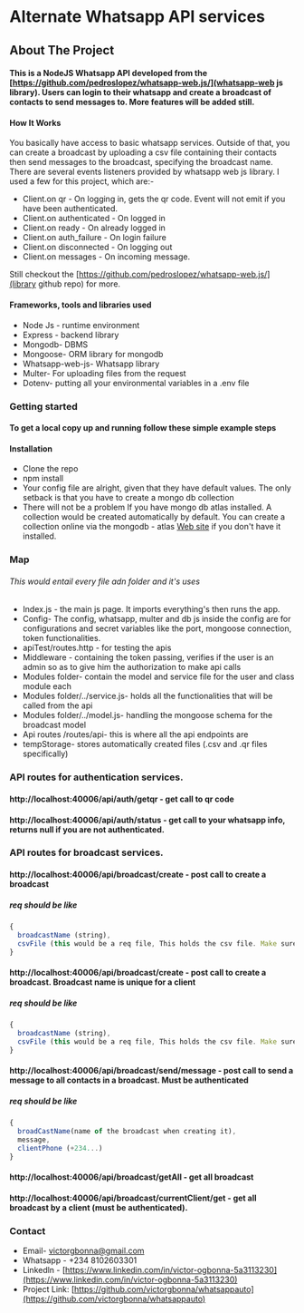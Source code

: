 # Alternate Whatsapp API services
## About The Project
#### This is a NodeJS Whatsapp API developed from the [https://github.com/pedroslopez/whatsapp-web.js/](whatsapp-web js library). Users can login to their whatsapp and create a broadcast of contacts to send messages to. More features will be added still.

#### How It Works
You basically have access to basic whatsapp services. Outside of that, you can create a broadcast by uploading a csv file containing their contacts then send messages to the broadcast, specifying the broadcast name.
There are several events listeners provided by whatsapp web js library. I used a few for this project, which are:-

- Client.on qr - On logging in, gets the qr code. Event will not emit if you have been authenticated.
- Client.on authenticated - On logged in  
- Client.on ready - On already logged in
- Client.on auth_failure - On login failure
- Client.on disconnected - On logging out
- Client.on messages - On incoming message.

Still checkout the [https://github.com/pedroslopez/whatsapp-web.js/](library github repo) for more. 

#### Frameworks, tools and libraries used 

- Node Js - runtime environment
- Express - backend library
- Mongodb- DBMS
- Mongoose- ORM library for mongodb 
- Whatsapp-web-js- Whatsapp library 
- Multer- For uploading files from the request 
- Dotenv- putting all your environmental variables in a .env file

### Getting started 
#### To get a local copy up and running follow these simple example steps
#### Installation

- Clone the repo
- npm install
- Your config file are alright, given that they have default values. The only setback is that you have to create a mongo db collection
- There will not be a problem If you have mongo db atlas installed. A collection would be created automatically by default. You can create a collection online via the mongodb -  atlas [Web site](https://cloud.mongodb.com/) if you don't have it installed.

### Map 
###### This would entail every file adn folder and it's uses 
- Index.js - the main js page. It imports everything's then runs the app. 
- Config- The config, whatsapp, multer and db js inside the config are for configurations and secret variables like the port, mongoose connection, token functionalities.
- apiTest/routes.http - for testing the apis
- Middleware - containing the token passing, verifies if the user is an admin so as to give him the authorization to make api calls
- Modules folder- contain the model and service file for the user and class module each
- Modules folder/../service.js- holds all the functionalities that will be called from the api
- Modules folder/../model.js- handling the mongoose schema for the broadcast model
- Api routes /routes/api- this is where all the api endpoints are 
- tempStorage- stores automatically created files (.csv and .qr files specifically)

### API routes for authentication services.

#### http://localhost:40006/api/auth/getqr - get call to qr code  

#### http://localhost:40006/api/auth/status - get call to your whatsapp info, returns null if you are not authenticated.

### API routes for broadcast services.
#### http://localhost:40006/api/broadcast/create - post call to create a broadcast  
##### req should be like 
```javascript
{
  broadcastName (string),
  csvFile (this would be a req file, This holds the csv file. Make sure the columns are/contains "Name", "Contact")
}
```
#### http://localhost:40006/api/broadcast/create - post call to create a broadcast. Broadcast name is unique for a client 
##### req should be like 
```javascript
{
  broadcastName (string),
  csvFile (this would be a req file, This holds the csv file. Make sure the columns are/contains "Name", "Contact")
}
```
#### http://localhost:40006/api/broadcast/send/message - post call to send a message to all contacts in a broadcast. Must be authenticated
##### req should be like 
```javascript
{
  broadCastName(name of the broadcast when creating it),
  message,
  clientPhone (+234...)
}
```
#### http://localhost:40006/api/broadcast/getAll - get all broadcast
#### http://localhost:40006/api/broadcast/currentClient/get - get all broadcast by a client (must be authenticated).  
### Contact 
- Email- victorgbonna@gmail.com
- Whatsapp - +234 8102603301
- Linkedln - [https://www.linkedin.com/in/victor-ogbonna-5a3113230](https://www.linkedin.com/in/victor-ogbonna-5a3113230)
-  Project Link: [https://github.com/victorgbonna/whatsappauto](https://github.com/victorgbonna/whatsappauto)


